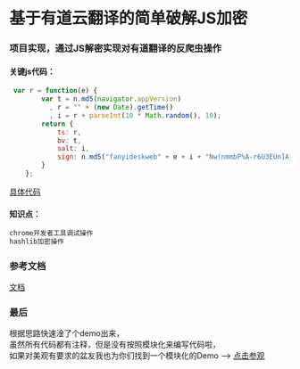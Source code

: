 # 基于有道云翻译的简单破解JS加密

### 项目实现，通过JS解密实现对有道翻译的反爬虫操作
#### 关键js代码：
```javascript
 var r = function(e) {
        var t = n.md5(navigator.appVersion)
          , r = "" + (new Date).getTime()
          , i = r + parseInt(10 * Math.random(), 10);
        return {
            ts: r,
            bv: t,
            salt: i,
            sign: n.md5("fanyideskweb" + e + i + "Nw(nmmbP%A-r6U3EUn]Aj")
        }
    };
```

[具体代码](https://github.com/xmg520/youdao_js_spider/blob/master/fanyiJs.py)

#### 知识点：
```javascript
chrome开发者工具调试操作
hashlib加密操作
```

### 参考文档
[文档](https://blog.csdn.net/July_whj/article/details/81588856)

### 最后
根据思路快速淦了个demo出来，  
虽然所有代码都有注释，但是没有按照模块化来编写代码啦，  
如果对美观有要求的盆友我也为你们找到一个模块化的Demo --> [点击参观](https://github.com/lyren123/YoudaoTranslate/blob/master/YoudaoTranslate.py)
